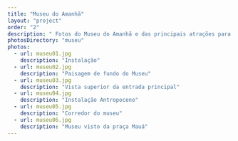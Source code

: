 ```yaml
---
title: "Museu do Amanhã"
layout: "project"
order: "2"
description: " Fotos do Museu do Amanhã e das principais atrações para serem usadas pelo café do museu, Fazenda Culinária."
photosDirectory: "museu"
photos:
  - url: museu01.jpg
    description: "Instalação"
  - url: museu02.jpg
    description: "Paisagem de fundo do Museu"
  - url: museu03.jpg
    description: "Vista superior da entrada principal"
  - url: museu04.jpg
    description: "Instalação Antropoceno"
  - url: museu05.jpg
    description: "Corredor do museu"
  - url: museu06.jpg
    description: "Museu visto da praça Mauá"
---
```

